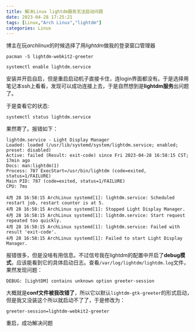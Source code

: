 ```yaml
---
title: 解决Linux lightdm服务无法启动问题
date: 2023-04-28 17:25:21
tags: [Linux,"Arch Linux","lightdm"]
categories: Linux
---
```


 博主在玩*archlinux*的时候选择了用*lightdm*做我的登录窗口管理器

```
pacman -S lightdm-webkit2-greeter

systemctl enable lightdm.service
```

安装并开启自启，但是重启启动机子直接卡住，连login界面都没有。于是选择用笔记本ssh上看看，发现可以成功连接上去，于是自然想到是**lightdm服务**出问题了。

于是查看它的状态:

```
systemctl status lightdm.service
```

果然寄了。报错如下：

```
lightdm.service - Light Display Manager
Loaded: loaded (/usr/lib/systemd/system/lightdm.service; enabled; preset: disabled)
Active: failed (Result: exit-code) since Fri 2023-04-28 16:58:15 CST; 17min ago
Docs: man:lightdm(1)
Process: 787 ExecStart=/usr/bin/lightdm (code=exited, status=1/FAILURE)
Main PID: 787 (code=exited, status=1/FAILURE)
CPU: 7ms

4月 28 16:58:15 ArchLinux systemd[1]: lightdm.service: Scheduled restart job, restart counter is at 5.
4月 28 16:58:15 ArchLinux systemd[1]: Stopped Light Display Manager.
4月 28 16:58:15 ArchLinux systemd[1]: lightdm.service: Start request repeated too quickly.
4月 28 16:58:15 ArchLinux systemd[1]: lightdm.service: Failed with result 'exit-code'.
4月 28 16:58:15 ArchLinux systemd[1]: Failed to start Light Display Manager.
```



报错很多，但是没啥有用信息。不过信号我在lightdm的配置中开启了**debug模式**，应该能看到它的具体启动日志。查看`/var/log/lightdm/lightdm.log`文件，果然发现问题：

```
DEBUG: [LightDM] contains unknown option greeter-session
```

大概就是**conf文件被我改错了**，所以它以默认`lightdm-gtk-greeter`的形式启动，但是我又没装这个所以就启动不了了，于是修改为：

```
greeter-session=lightdm-webkit2-greeter
```

重启，成功解决问题
